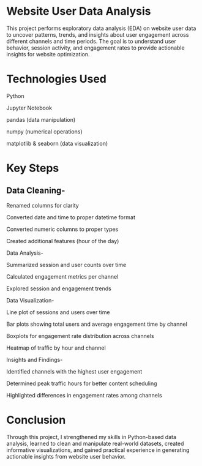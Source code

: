 # Website User Data Analysis

This project performs exploratory data analysis (EDA) on website user data to uncover patterns, trends, and insights about user engagement across different channels and time periods. The goal is to understand user behavior, session activity, and engagement rates to provide actionable insights for website optimization.

# Technologies Used

Python

Jupyter Notebook

pandas (data manipulation)

numpy (numerical operations)

matplotlib & seaborn (data visualization)


# Key Steps

## Data Cleaning-

Renamed columns for clarity

Converted date and time to proper datetime format

Converted numeric columns to proper types

Created additional features (hour of the day)



Data Analysis-

Summarized session and user counts over time

Calculated engagement metrics per channel

Explored session and engagement trends



Data Visualization-

Line plot of sessions and users over time

Bar plots showing total users and average engagement time by channel

Boxplots for engagement rate distribution across channels

Heatmap of traffic by hour and channel



Insights and Findings-

Identified channels with the highest user engagement

Determined peak traffic hours for better content scheduling

Highlighted differences in engagement rates among channels




# Conclusion

Through this project, I strengthened my skills in Python-based data analysis, learned to clean and manipulate real-world datasets, created informative visualizations, and gained practical experience in generating actionable insights from website user behavior.
